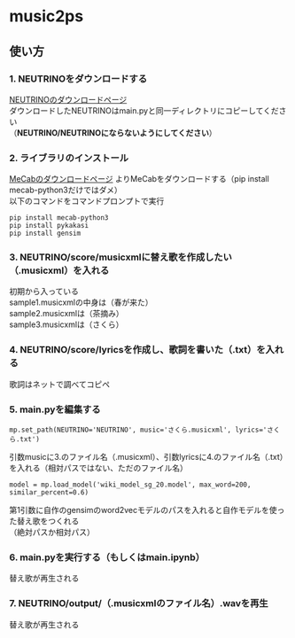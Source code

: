 # music2ps
## 使い方
### 1. NEUTRINOをダウンロードする
[NEUTRINOのダウンロードページ](https://studio-neutrino.com/)  
ダウンロードしたNEUTRINOはmain.pyと同一ディレクトリにコピーしてください  
（**NEUTRINO/NEUTRINOにならないようにしてください**）
### 2. ライブラリのインストール
[MeCabのダウンロードページ](https://www.mlab.im.dendai.ac.jp/~yamada/ir/MorphologicalAnalyzer/MeCab.html)
よりMeCabをダウンロードする（pip install mecab-python3だけではダメ）  
以下のコマンドをコマンドプロンプトで実行
```
pip install mecab-python3
pip install pykakasi
pip install gensim
```
### 3. NEUTRINO/score/musicxmlに替え歌を作成したい（.musicxml）を入れる
初期から入っている  
sample1.musicxmlの中身は（春が来た）  
sample2.musicxmlは（茶摘み）  
sample3.musicxmlは（さくら）
### 4. NEUTRINO/score/lyricsを作成し、歌詞を書いた（.txt）を入れる
歌詞はネットで調べてコピペ
### 5. main.pyを編集する
```
mp.set_path(NEUTRINO='NEUTRINO', music='さくら.musicxml', lyrics='さくら.txt')
```
引数musicに3.のファイル名（.musicxml）、引数lyricsに4.のファイル名（.txt）を入れる（相対パスではない、ただのファイル名）
```
model = mp.load_model('wiki_model_sg_20.model', max_word=200, similar_percent=0.6)
```
第1引数に自作のgensimのword2vecモデルのパスを入れると自作モデルを使った替え歌をつくれる  
（絶対パスか相対パス）
### 6. main.pyを実行する（もしくはmain.ipynb）
替え歌が再生される
### 7. NEUTRINO/output/（.musicxmlのファイル名）.wavを再生
替え歌が再生される
